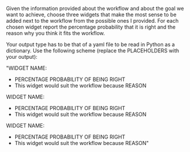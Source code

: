 Given the information provided about the workflow and about the goal we want to achieve, choose three widgets that make the most sense to be added next to the workflow from the possible ones I provided. For each chosen widget report the percentage probability that it is right and the reason why you think it fits the workflow.

Your output type has to be that of a yaml file to be read in Python as a dictionary. Use the following scheme (replace the PLACEHOLDERS with your output):

"WIDGET NAME:
- PERCENTAGE PROBABILITY OF BEING RIGHT
- This widget would suit the workflow because REASON

WIDGET NAME:
- PERCENTAGE PROBABILITY OF BEING RIGHT
- This widget would suit the workflow because REASON

WIDGET NAME:
- PERCENTAGE PROBABILITY OF BEING RIGHT
- This widget would suit the workflow because REASON"


